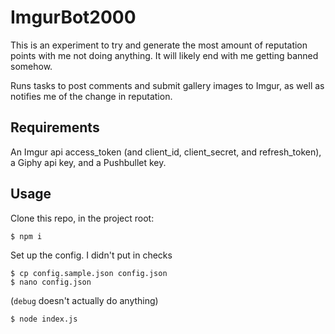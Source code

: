 # ImgurBot2000

This is an experiment to try and generate the most amount of reputation points with me not doing anything. It will likely end with me getting banned somehow.

Runs tasks to post comments and submit gallery images to Imgur, as well as notifies me of the change in reputation.

## Requirements

An Imgur api access_token (and client_id, client_secret, and refresh_token), a Giphy api key, and a Pushbullet key.

## Usage

Clone this repo, in the project root:

```
$ npm i
```

Set up the config. I didn't put in checks

```
$ cp config.sample.json config.json
$ nano config.json
```

(`debug` doesn't actually do anything)

```
$ node index.js
```
